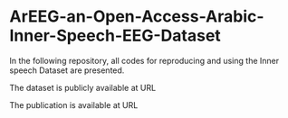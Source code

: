 # ArEEG-an-Open-Access-Arabic-Inner-Speech-EEG-Dataset


In the following repository, all codes for reproducing and using the Inner speech Dataset are presented.

The dataset is publicly available at URL

The publication is available at URL
